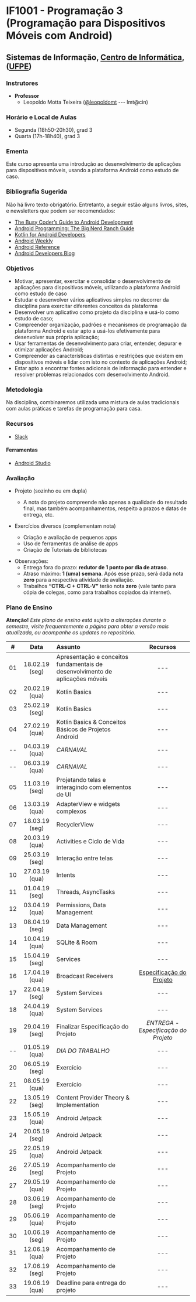 # IF1001 - Programação 3 (Programação para Dispositivos Móveis com Android)

## Sistemas de Informação, [Centro de Informática](http://www.cin.ufpe.br), ([UFPE](http://www.ufpe.br))

### Instrutores

* **Professor** 
  * Leopoldo Motta Teixeira ([@leopoldomt](https://github.com/leopoldomt) --- lmt@cin)
  
### Horário e Local de Aulas

* Segunda (18h50-20h30), grad 3
* Quarta (17h-18h40), grad 3

### Ementa

Este curso apresenta uma introdução ao desenvolvimento de aplicações para dispositivos móveis, usando a plataforma Android como estudo de caso.

### Bibliografia Sugerida

Não há livro texto obrigatório. Entretanto, a seguir estão alguns livros, sites, e newsletters que podem ser recomendados:

- [The Busy Coder’s Guide to Android Development](https://commonsware.com/Android/)
- [Android Programming: The Big Nerd Ranch Guide](https://www.bignerdranch.com/books/android-programming/)
- [Kotlin for Android Developers](https://antonioleiva.com/kotlin-android-developers-book/)
- [Android Weekly](http://androidweekly.net)
- [Android Reference](http://developer.android.com)
- [Android Developers Blog](http://android-developers.blogspot.com)

### Objetivos

- Motivar, apresentar, exercitar e consolidar o desenvolvimento de aplicações para dispositivos móveis, utilizando a plataforma Android como estudo de caso
- Estudar e desenvolver vários aplicativos simples no decorrer da disciplina para exercitar diferentes conceitos da plataforma
- Desenvolver um aplicativo como projeto da disciplina e usá-lo como estudo de caso;
- Compreender organização, padrões e mecanismos de programação da plataforma Android e estar apto a usá-los efetivamente para desenvolver sua própria aplicação;
- Usar ferramentas de desenvolvimento para criar, entender, depurar e otimizar aplicações Android;
- Compreender as características distintas e restrições que existem em dispositivos móveis e lidar com isto no contexto de aplicações Android;
- Estar apto a encontrar fontes adicionais de informação para entender e resolver problemas relacionados com desenvolvimento Android.

### Metodologia

Na disciplina, combinaremos utilizada uma mistura de aulas tradicionais com aulas práticas e tarefas de programação para casa. 

### Recursos

- [Slack](http://if1001.slack.com)

#### Ferramentas

* [Android Studio](https://developer.android.com/studio/index.html)

### Avaliação

* Projeto (sozinho ou em dupla)
  * A nota do projeto compreende não apenas a qualidade do resultado final, mas também acompanhamentos, respeito a prazos e datas de entrega, etc. 

* Exercícios diversos (complementam nota)
  * Criação e avaliação de pequenos apps
  * Uso de ferramentas de análise de apps
  * Criação de Tutoriais de bibliotecas
      
- Observações:
  - Entrega fora do prazo: **redutor de 1 ponto por dia de atraso**. 
  - Atraso máximo: **1 (uma) semana**. Após esse prazo, será dada nota **zero** para a respectiva atividade de avaliação.
  - Trabalhos **“CTRL-C + CTRL-V”** terão nota **zero** (vale tanto para cópia de colegas, como para trabalhos copiados da internet).

### Plano de Ensino

**Atenção!** 
*Este plano de ensino está sujeito a alterações durante o semestre, visite frequentemente a página para obter a versão mais atualizada, ou acompanhe os updates no repositório.*

| # | Data | Assunto | Recursos |
|:---:|:----:|:----------------------|:--------:|
| 01 | 18.02.19 (seg) | Apresentação e conceitos fundamentais de desenvolvimento de aplicações móveis | --- |
| 02 | 20.02.19 (qua) | Kotlin Basics | --- |
| 03 | 25.02.19 (seg) | Kotlin Basics | --- |
| 04 | 27.02.19 (qua) | Kotlin Basics & Conceitos Básicos de Projetos Android | --- |
| -- | 04.03.19 (qua) | *CARNAVAL* | --- |
| -- | 06.03.19 (qua) | *CARNAVAL* | --- |
| 05 | 11.03.19 (seg) | Projetando telas e interagindo com elementos de UI | --- |
| 06 | 13.03.19 (qua) | AdapterView e widgets complexos | --- |
| 07 | 18.03.19 (seg) | RecyclerView | --- |
| 08 | 20.03.19 (qua) | Activities e Ciclo de Vida | --- |
| 09 | 25.03.19 (seg) | Interação entre telas | --- |
| 10 | 27.03.19 (qua) | Intents  | --- |
| 11 | 01.04.19 (seg) | Threads, AsyncTasks  | --- |
| 12 | 03.04.19 (qua) | Permissions, Data Management  | --- |
| 13 | 08.04.19 (seg) | Data Management | --- |
| 14 | 10.04.19 (qua) | SQLite & Room | --- |
| 15 | 15.04.19 (seg) | Services | --- |
| 16 | 17.04.19 (qua) | Broadcast Receivers | [Especificação do Projeto](Projeto-Especificacao.md) |
| 17 | 22.04.19 (seg) | System Services | --- |
| 18 | 24.04.19 (qua) | System Services | --- |
| 19 | 29.04.19 (seg) | Finalizar Especificação do Projeto | *ENTREGA - Especificação do Projeto* |
| -- | 01.05.19 (qua) | *DIA DO TRABALHO* | --- |
| 20 | 06.05.19 (seg) | Exercício | --- |
| 21 | 08.05.19 (qua) | Exercício | --- |
| 22 | 13.05.19 (seg) | Content Provider Theory & Implementation | --- |
| 23 | 15.05.19 (qua) | Android Jetpack | --- |
| 24 | 20.05.19 (seg) | Android Jetpack | --- |
| 25 | 22.05.19 (qua) | Android Jetpack | --- |
| 26 | 27.05.19 (seg) | Acompanhamento de Projeto | --- |
| 27 | 29.05.19 (qua) | Acompanhamento de Projeto | --- |
| 28 | 03.06.19 (seg) | Acompanhamento de Projeto | --- |
| 29 | 05.06.19 (qua) | Acompanhamento de Projeto | --- |
| 30 | 10.06.19 (seg) | Acompanhamento de Projeto | --- |
| 31 | 12.06.19 (qua) | Acompanhamento de Projeto | --- |
| 32 | 17.06.19 (seg) | Acompanhamento de Projeto | --- |
| 33 | 19.06.19 (qua) | Deadline para entrega do projeto | --- |

